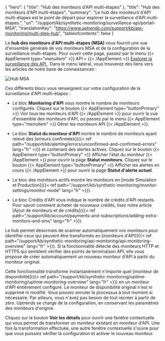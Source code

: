 {
"hero": {
"title": "Hub des moniteurs d'API multi-étapes"
},
"title": "Hub des moniteurs d'API multi-étapes",
"summary": "Le hub des moniteurs d'API multi-étapes est le point de départ pour explorer la surveillance d'API multi-étapes.",
"url": "/support/kb/synthetic-monitoring/surveillance-api/portail-MSA",
"translationKey": "https://www.uptrends.com/support/kb/api-monitoring/multi-step-hub",
"tableofcontents": false
}

Le **hub des moniteurs d'API multi-étapes (MSA)** vous fournit une vue d'ensemble générale de vos moniteurs MSA et de la configuration de la surveillance multi-étapes. Pour ouvrir cette page, passez par le menu {{< AppElement type="menuitem" >}} API > {{< /AppElement >}} [Explorer la surveillance des API ](https://app.uptrends.com/Hubs/Api). Dans le menu latéral, vous trouverez des liens vers les articles de notre base de connaissances :

![Hub MSA](/img/content/scr-msa-hub.min.png)

Ces différents blocs vous renseignent sur votre configuration de la surveillance d'API multi-étapes :

- Le bloc **Monitoring d'API** vous montre le nombre de moniteurs configurés. Cliquez sur le bouton {{< AppElement type="buttonPrimary" >}} Voir tous les moniteurs d'API {{< /AppElement >}} pour ouvrir la vue d'ensemble des moniteurs d'API, ou passez par le menu {{< AppElement type="menuitem" >}} Gérer les moniteurs API {{< /AppElement >}}.

- Le bloc **Statut du moniteur d'API** montre le nombre de moniteurs ayant relevé des [erreurs confirmées]({{< ref path="/support/kb/alerting/errors/unconfirmed-and-confirmed-errors" lang="fr" >}}) et contenant des alertes actives. Cliquez sur le bouton {{< AppElement type="buttonPrimary" >}} Afficher l'état du moniteur {{< /AppElement >}} pour ouvrir la page **Statut moniteurs**. Cliquez sur le bouton {{< AppElement type="buttonPrimary" >}} Afficher les alertes en cours {{< /AppElement >}} pour ouvrir la page **Statut d'alerte actuel**.

- Le bloc des moniteurs actifs montre les moniteurs en [mode Simulation et Production]({{< ref path="/support/kb/synthetic-monitoring/monitor-settings/monitor-mode" lang="fr" >}}).

- Le bloc Crédits d'API vous indique le nombre de crédits d'API restants. Pour savoir comment acheter de nouveaux crédits, lisez notre article [Ajout de moniteurs et de crédits]({{< ref path="/support/kb/account/payments-and-subscriptions/adding-extra-monitors-and-sms" lang="fr" >}}).

Le hub permet désormais de scanner automatiquement vos moniteurs pour identifier ceux qui peuvent être transformés en [moniteurs d'API]({{< ref path="/support/kb/synthetic-monitoring/api-monitoring/api-monitoring-overview" lang="fr" >}}). Si la fonctionnalité détecte des moniteurs HTTP et HTTPS qui semblent vérifier des points de terminaison API, elle vous propose de créer automatiquement un nouveau moniteur d'API à partir du moniteur original.

Cette fonctionnalité transforme instantanément n'importe quel [moniteur de disponibilité]({{< ref path="/support/kb/synthetic-monitoring/uptime-monitoring/uptime-monitoring-overview" lang="fr" >}}) en un moniteur d'API entièrement configuré. Le moniteur de disponibilité original n'est ni supprimé ni modifié. Vous pouvez annuler le processus à tout moment si nécessaire. Par ailleurs, vous n'avez pas besoin de tout recréer à partir de zéro. Uptrends se charge de la configuration, en conservant les paramètres des moniteurs d'origine.

Cliquez sur le bouton **Voir les détails** pour ouvrir une fenêtre contextuelle qui vous permet de transformer un moniteur existant en moniteur d'API. Une fois la transformation effectuée, une autre fenêtre contextuelle s'ouvre pour que vous puissiez vérifier la configuration et activer le nouveau moniteur.